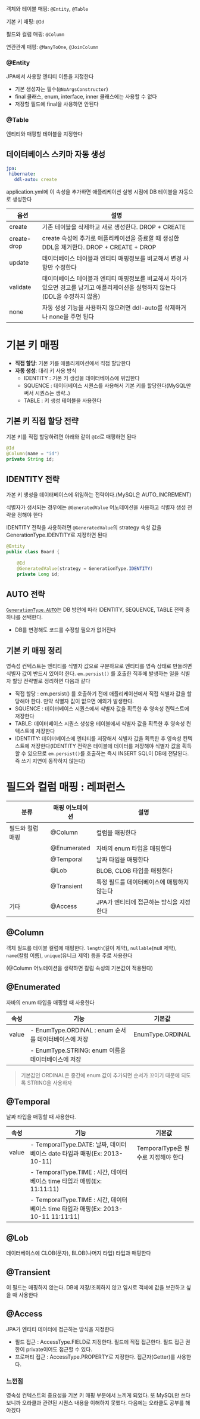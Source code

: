 객체와 테이블 매핑: `@Entity`, `@Table`

기본 키 매핑: `@Id`

필드와 컬럼 매핑: `@Column`

연관관계 매핑: `@ManyToOne`, `@JoinColumn`

### @Entity

JPA에서 사용할 엔티티 이름을 지정한다

- 기본 생성자는 필수(`@NoArgsConstructor`)
- final 클래스, enum, interface, inner 클래스에는 사용할 수 없다
- 저장할 필드에 final을 사용하면 안된다

### @Table

엔티티와 매핑할 테이블을 지정한다

## 데이터베이스 스키마 자동 생성

```yaml
jpa:
 hibernate:
   ddl-auto: create
```

application.yml에 이 속성을 추가하면 애플리케이션 실행 시점에 DB 테이블을 자동으로 생성한다

| 옵션 | 설명 |
| --- | --- |
| create | 기존 테이블을 삭제하고 새로 생성한다. DROP + CREATE |
| create-drop | create 속성에 추가로 애플리케이션을 종료할 때 생성한 DDL을 제거한다. DROP + CREATE + DROP |
| update | 데이터베이스 테이블과 엔티티 매핑정보를 비교해서 변경 사항만 수정한다 |
| validate | 데이터베이스 테이블과 엔티티 매핑정보를 비교해서 차이가 있으면 경고를 남기고 애플리케이션을 실행하지 않는다 (DDL을 수정하지 않음) |
| none | 자동 생성 기능을 사용하지 않으려면 ddl-auto를 삭제하거나 none을 주면 된다 |

# 기본 키 매핑

- **직접 할당**: 기본 키를 애플리케이션에서 직접 할당한다
- **자동 생성**: 대리 키 사용 방식
    - IDENTITY : 기본 키 생성을 데이터베이스에 위임한다
    - SQUENCE : 데이터베이스 시퀀스를 사용해서 기본 키를 할당한다(MySQL만 써서 시퀀스는 생략..)
    - TABLE : 키 생성 테이블을 사용한다

## 기본 키 직접 할당 전략

기본 키를 직접 할당하려면 아래와 같이 `@Id`로 매핑하면 된다

```java
@Id
@Column(name = "id")
private String id;
```

## IDENTITY 전략

가본 키 생성을 데이터베이스에 위임하는 전략이다.(MySQL은 AUTO_INCREMENT)

식별자가 생서되는 경우에는 `@GeneratedValue` 어노테이션을 사용하고 식별자 생성 전략을 정해야 한다

IDENTITY 전략을 사용하려면 `@GeneratedValue`의 strategy 속성 값을 GenerationType.IDENTITY로 지정하면 된다

```java
@Entity
public class Board {
	
	@Id
	@GeneratedValue(strategy = GenerationType.IDENTITY)
	private Long id;
```

## AUTO 전략

[`GenerationType.AUTO`](http://GenerationType.AUTO)는 DB 방언에 따라 IDENTITY, SEQUENCE, TABLE 전략 중 하나를 선택한다.

- DB를 변경해도 코드를 수정할 필요가 없어진다

## 기본 키 매핑 정리

영속성 컨텍스트는 엔티티를 식별자 값으로 구분하므로 엔티티를 영속 상태로 만들려면 식별자 값이 반드시 있어야 한다. `em.persist()` 를 호출한 직후에 발생하는 일을 식별자 할당 전략별로 정리하면 다음과 같다

- 직접 할당 : em.persist() 를 호출하기 전에 애플리케이션에서 직접 식별자 값을 할당해야 한다. 만약 식별자 값이 없으면 예외가 발생한다.
- SQUENCE : 데이터베이스 시퀀스에서 식별자 값을 획득한 후 영속성 컨텍스트에 저장한다
- TABLE: 데이터베이스 시퀀스 생성용 테이블에서 식별자 값을 획득한 후 영속성 컨텍스트에 저장한다
- IDENTITY: 데이터베이스에 엔티티를 저장해서 식별자 값을 획득한 후 영속성 컨텍스트에 저장한다(IDENTITY 전략은 테이블에 데이터를 저장해야 식별자 값을 획득할 수 있으므로 `em.persist()`를 호출하는 즉시 INSERT SQL이 DB에 전달된다. 즉 쓰기 지연이 동작하지 않는다)

# 필드와 컬럼 매핑 : 레퍼런스

| 분류 | 매핑 어노테이션 | 설명 |
| --- | --- | --- |
| 필드와 컬럼 매핑 | @Column | 컬럼을 매핑한다 |
|  | @Enumerated | 자바의 enum 타입을 매핑한다 |
|  | @Temporal | 날짜 타입을 매핑한다 |
|  | @Lob | BLOB, CLOB 타입을 매핑한다 |
|  | @Transient | 특정 필드를 데이터베이스에 매핑하지 않는다 |
| 기타 | @Access | JPA가 엔티티에 접근하는 방식을 지정한다 |

## @Column

객체 필드를 테이블 컬럼에 매핑한다. `length`(길이 제약), `nullable`(null 제약), `name`(칼럼 이름), `unique`(유니크 제약) 등을 주로 사용한다

(@Column 어노테이션을 생략하면 칼럼 속성의 기본값이 적용된다)

## @Enumerated

자바의 enum 타입을 매핑할 때 사용한다

| 속성 | 기능 | 기본값 |
| --- | --- | --- |
| value | - EnumType.ORDINAL : enum 순서를 데이터베이스에 저장                               | EnumType.ORDINAL |
|  | - EnumType.STRING: enum 이름을 데이터베이스에 저장 |  |

> 기본값인 ORDINAL은 중간에 enum 값이 추가되면 순서가 꼬이기 때문에 되도록 STRING을 사용하자
> 

## @Temporal

날짜 타입을 매핑할 때 사용한다.

| 속성 | 기능 | 기본값 |
| --- | --- | --- |
| value | - TemporalType.DATE: 날짜, 데이터베이스 date 타입과 매핑(Ex: 2013-10-11)                                                                                                                                                      | TemporalType은 필수로 지정해야 한다 |
|  | - TemporalType.TIME : 시간, 데이터베이스 time 타입과 매핑(Ex: 11:11:11)  |  |
|  | - TemporalType.TIME : 시간, 데이터베이스 time 타입과 매핑(Ex: 2013-10-11 11:11:11)  |  |

## @Lob

데이터베이스에 CLOB(문자), BLOB(나머지 타입) 타입과 매핑한다

## @Transient

이 필드는 매핑하지 않는다. DB에 저장/조회하지 않고 임시로 객체에 값을 보관하고 싶을 때 사용한다

## @Access

JPA가 엔티티 데이터에 접근하는 방식을 지정한다

- 필드 접근 : AccessType.FIELD로 지정한다. 필드에 직접 접근한다. 필드 접근 권한이 private이어도 접근할 수 있다.
- 프로퍼티 접근 : AccessType.PROPERTY로 지정한다. 접근자(Getter)를 사용한다.

### 느낀점

영속성 컨텍스트의 중요성을 기본 키 매핑 부분에서 느끼게 되었다. 또 MySQL만 쓰다 보니까 오라클과 관련된 시퀀스 내용을 이해하지 못했다. 다음에는 오라클도 공부를 해야겠다
